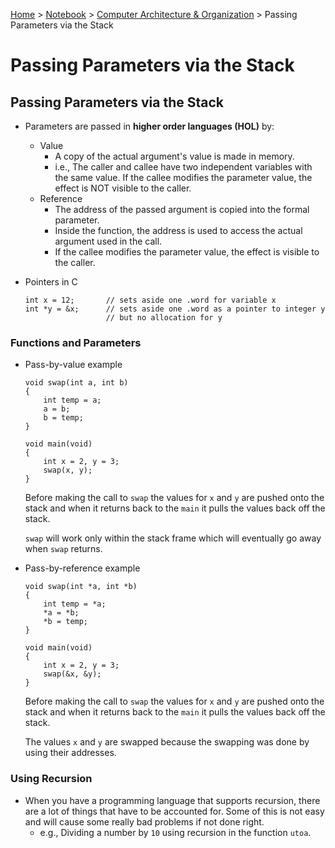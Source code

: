 <a href="../../">Home</a> > <a href="../notebook">Notebook</a> > <a href="./">Computer Architecture & Organization</a> > Passing Parameters via the Stack

# Passing Parameters via the Stack



## Passing Parameters via the Stack

* Parameters are passed in **higher order languages (HOL)** by:

  - Value
    - A copy of the actual argument's value is made in memory.
    - i.e., The caller and callee have two independent variables with the same value. If the callee modifies the parameter value, the effect is NOT visible to the caller.
  - Reference
    - The address of the passed argument is copied into the formal parameter.
    - Inside the function, the address is used to access the actual argument used in the call.
    - If the callee modifies the parameter value, the effect is visible to the caller.

* Pointers in C

  ```plain
  int x = 12;       // sets aside one .word for variable x
  int *y = &x;      // sets aside one .word as a pointer to integer y
                    // but no allocation for y
  ```

### Functions and Parameters

* Pass-by-value example

  ```plain
  void swap(int a, int b)
  {
      int temp = a;
      a = b;
      b = temp;
  }
  
  void main(void)
  {
      int x = 2, y = 3;
      swap(x, y);
  }
  ```

  Before making the call to `swap` the values for `x` and `y` are pushed onto the stack and when it returns back to the `main` it pulls the values back off the stack.

  `swap` will work only within the stack frame which will eventually go away when `swap` returns.

* Pass-by-reference example

  ```plain
  void swap(int *a, int *b)
  {
      int temp = *a;
      *a = *b;
      *b = temp;
  }
  
  void main(void)
  {
      int x = 2, y = 3;
      swap(&x, &y);
  }
  ```

  Before making the call to `swap` the values for `x` and `y` are pushed onto the stack and when it returns back to the `main` it pulls the values back off the stack.

  The values `x` and `y` are swapped because the swapping was done by using their addresses.

### Using Recursion

* When you have a programming language that supports recursion, there are a lot of things that have to be accounted for. Some of this is not easy and will cause some really bad problems if not done right.
    - e.g., Dividing a number by `10` using recursion in the function `utoa`.

